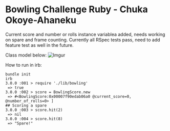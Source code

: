 
Bowling Challenge Ruby - Chuka Okoye-Ahaneku
==================

Current score and number or rolls instance variablea added, needs working on spare and frame counting. Currently all RSpec tests pass, need to add feature test as well in the future.

Class model below:
![Imgur](https://i.imgur.com/lNoyi9x.png)

How to run in irb:

```
bundle init
irb 
3.0.0 :001 > require './lib/bowling'
 => true 
3.0.0 :002 > score = BowlingScore.new
 => #<BowlingScore:0x00007f90edab06a0 @current_score=0, @number_of_rolls=0> ]
## Scoring a spare
3.0.0 :003 > score.hit(2)
 => nil 
3.0.0 :004 > score.hit(8)
 => "Spare!" 
```
